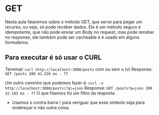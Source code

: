 # GET

Nesta aula falaremos sobre o método GET, que serve para pegar um recurso, ou seja, só pode receber dados. Ele é um método seguro e idempotente, que não pode enviar um Body no request, mas pode receber no response, ele também pode ser cacheable e é usado em alguns formulários.

## Para executar é só usar o CURL

Terminal: `curl http://localhost:3000/posts` com ou sem o (v)
Response: `GET /posts 200 41.326 ms - 77`

Um outro caminho que podemos fazer é: `curl -v http://localhost:3000/posts\?q\=json`
Response: `GET /posts?q=json 200 32.193 ms - 77`
O que fizemos foi um filtro da resposta.

* Usamos o contra barra \ para veriguar que esse simbolo seja para endereçar e não outra coisa.